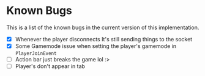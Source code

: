 # Known Bugs
This is a list of the known bugs in the current version of this implementation.

- [x] Whenever the player disconnects It's still sending things to the socket
- [x] Some Gamemode issue when setting the player's gamemode in `PlayerJoinEvent`
- [ ] Action bar just breaks the game lol :>
- [ ] Player's don't appear in tab